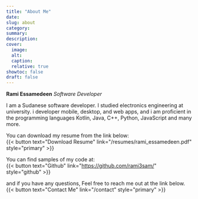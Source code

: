 ```yaml
---
title: "About Me"
date: 
slug: about
category:
summary:
description: 
cover:
  image:
  alt:
  caption: 
  relative: true
showtoc: false
draft: false
---
```


**Rami Essamedeen** *Software Developer*  
  
I am a Sudanese software developer. I studied electronics engineering at university. i developer mobile, desktop, and web apps, and i am proficient in the programming languages Kotlin, Java, C++, Python, JavaScript and many more.

You can download my resume from the link below:  
{{< button text="Download Resume" link="/resumes/rami_essamedeen.pdf" style="primary" >}}

You can find samples of my code at:  
{{< button text="Github" link="https://github.com/rami3sam/" style="github" >}}

and if you have any questions, Feel free to reach me out at the link below.  
{{< button text="Contact Me" link="/contact" style="primary" >}}


